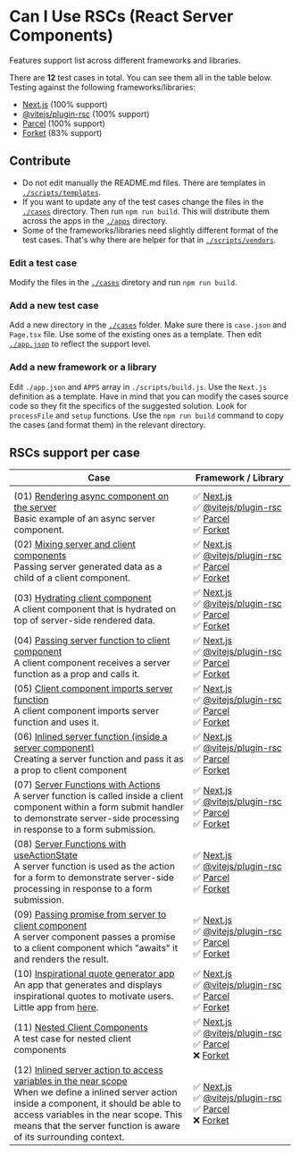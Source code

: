 # Can I Use RSCs (React Server Components)

Features support list across different frameworks and libraries.

There are **12** test cases in total. You can see them all in the table below. Testing against the following frameworks/libraries:

- [Next.js](https://nextjs.org/) (100% support)
- [@vitejs/plugin-rsc](https://github.com/vitejs/vite-plugin-react/blob/main/packages/plugin-rsc/README.md) (100% support)
- [Parcel](https://parceljs.org/recipes/rsc/) (100% support)
- [Forket](https://github.com/krasimir/forket) (83% support)

## Contribute

* Do not edit manually the README.md files. There are templates in [`./scripts/templates`]([./tree/main/scripts/templates](https://github.com/krasimir/CanIUseRSCs/tree/main/scripts/templates)).
* If you want to update any of the test cases change the files in the [`./cases`](https://github.com/krasimir/CanIUseRSCs/tree/main/cases) directory. Then run `npm run build`. This will distribute them across the apps in the [`./apps`](https://github.com/krasimir/CanIUseRSCs/tree/main/scripts/apps) directory.
* Some of the frameworks/libraries need slightly different format of the test cases. That's why there are helper for that in [`./scripts/vendors`](https://github.com/krasimir/CanIUseRSCs/tree/main/scripts/vendors).

### Edit a test case

Modify the files in the [`./cases`](https://github.com/krasimir/CanIUseRSCs/tree/main/cases) diretory and run `npm run build`.

### Add a new test case

Add a new directory in the [`./cases`](https://github.com/krasimir/CanIUseRSCs/tree/main/cases) folder. Make sure there is `case.json` and `Page.tsx` file. Use some of the existing ones as a template. Then edit [`./app.json`](https://github.com/krasimir/CanIUseRSCs/blob/main/apps.json) to reflect the support level.

### Add a new framework or a library

Edit `./app.json` and `APPS` array in `./scripts/build.js`. Use the `Next.js` definition as a template. Have in mind that you can modify the cases source code so they fit the specifics of the suggested solution. Look for `processFile` and `setup` functions. Use the `npm run build` command to copy the cases (and format them) in the relevant directory.

## RSCs support per case

| Case | Framework / Library |
| ---- | ---- |
| | <img width="450"/> |
| (01) [Rendering async component on the server](./cases/01)<br />Basic example of an async server component. | ✅ [Next.js](https://nextjs.org/)<br />✅ [@vitejs/plugin-rsc](https://github.com/vitejs/vite-plugin-react/blob/main/packages/plugin-rsc/README.md)<br />✅ [Parcel](https://parceljs.org/recipes/rsc/)<br />✅ [Forket](https://github.com/krasimir/forket) |
| (02) [Mixing server and client components](./cases/02)<br />Passing server generated data as a child of a client component. | ✅ [Next.js](https://nextjs.org/)<br />✅ [@vitejs/plugin-rsc](https://github.com/vitejs/vite-plugin-react/blob/main/packages/plugin-rsc/README.md)<br />✅ [Parcel](https://parceljs.org/recipes/rsc/)<br />✅ [Forket](https://github.com/krasimir/forket) |
| (03) [Hydrating client component](./cases/03)<br />A client component that is hydrated on top of server-side rendered data. | ✅ [Next.js](https://nextjs.org/)<br />✅ [@vitejs/plugin-rsc](https://github.com/vitejs/vite-plugin-react/blob/main/packages/plugin-rsc/README.md)<br />✅ [Parcel](https://parceljs.org/recipes/rsc/)<br />✅ [Forket](https://github.com/krasimir/forket) |
| (04) [Passing server function to client component](./cases/04)<br />A client component receives a server function as a prop and calls it. | ✅ [Next.js](https://nextjs.org/)<br />✅ [@vitejs/plugin-rsc](https://github.com/vitejs/vite-plugin-react/blob/main/packages/plugin-rsc/README.md)<br />✅ [Parcel](https://parceljs.org/recipes/rsc/)<br />✅ [Forket](https://github.com/krasimir/forket) |
| (05) [Client component imports server function](./cases/05)<br />A client component imports server function and uses it. | ✅ [Next.js](https://nextjs.org/)<br />✅ [@vitejs/plugin-rsc](https://github.com/vitejs/vite-plugin-react/blob/main/packages/plugin-rsc/README.md)<br />✅ [Parcel](https://parceljs.org/recipes/rsc/)<br />✅ [Forket](https://github.com/krasimir/forket) |
| (06) [Inlined server function (inside a server component)](./cases/06)<br />Creating a server function and pass it as a prop to client component | ✅ [Next.js](https://nextjs.org/)<br />✅ [@vitejs/plugin-rsc](https://github.com/vitejs/vite-plugin-react/blob/main/packages/plugin-rsc/README.md)<br />✅ [Parcel](https://parceljs.org/recipes/rsc/)<br />✅ [Forket](https://github.com/krasimir/forket) |
| (07) [Server Functions with Actions](./cases/07)<br />A server function is called inside a client component within a form submit handler to demonstrate server-side processing in response to a form submission. | ✅ [Next.js](https://nextjs.org/)<br />✅ [@vitejs/plugin-rsc](https://github.com/vitejs/vite-plugin-react/blob/main/packages/plugin-rsc/README.md)<br />✅ [Parcel](https://parceljs.org/recipes/rsc/)<br />✅ [Forket](https://github.com/krasimir/forket) |
| (08) [Server Functions with useActionState](./cases/08)<br />A server function is used as the action for a form to demonstrate server-side processing in response to a form submission. | ✅ [Next.js](https://nextjs.org/)<br />✅ [@vitejs/plugin-rsc](https://github.com/vitejs/vite-plugin-react/blob/main/packages/plugin-rsc/README.md)<br />✅ [Parcel](https://parceljs.org/recipes/rsc/)<br />✅ [Forket](https://github.com/krasimir/forket) |
| (09) [Passing promise from server to client component](./cases/09)<br />A server component passes a promise to a client component which "awaits" it and renders the result. | ✅ [Next.js](https://nextjs.org/)<br />✅ [@vitejs/plugin-rsc](https://github.com/vitejs/vite-plugin-react/blob/main/packages/plugin-rsc/README.md)<br />✅ [Parcel](https://parceljs.org/recipes/rsc/)<br />✅ [Forket](https://github.com/krasimir/forket) |
| (10) [Inspirational quote generator app](./cases/10)<br />An app that generates and displays inspirational quotes to motivate users. Little app from [here](https://react.dev/reference/rsc/use-client#how-use-client-marks-client-code).  | ✅ [Next.js](https://nextjs.org/)<br />✅ [@vitejs/plugin-rsc](https://github.com/vitejs/vite-plugin-react/blob/main/packages/plugin-rsc/README.md)<br />✅ [Parcel](https://parceljs.org/recipes/rsc/)<br />✅ [Forket](https://github.com/krasimir/forket) |
| (11) [Nested Client Components](./cases/11)<br />A test case for nested client components | ✅ [Next.js](https://nextjs.org/)<br />✅ [@vitejs/plugin-rsc](https://github.com/vitejs/vite-plugin-react/blob/main/packages/plugin-rsc/README.md)<br />✅ [Parcel](https://parceljs.org/recipes/rsc/)<br />❌ [Forket](https://github.com/krasimir/forket) |
| (12) [Inlined server action to access variables in the near scope](./cases/12)<br />When we define a inlined server action inside a component, it should be able to access variables in the near scope. This means that the server function is aware of its surrounding context. | ✅ [Next.js](https://nextjs.org/)<br />✅ [@vitejs/plugin-rsc](https://github.com/vitejs/vite-plugin-react/blob/main/packages/plugin-rsc/README.md)<br />✅ [Parcel](https://parceljs.org/recipes/rsc/)<br />❌ [Forket](https://github.com/krasimir/forket) |

